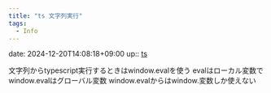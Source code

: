 ```yaml
---
title: "ts 文字列実行"
tags:
  - Info
---
```


date: 2024-12-20T14:08:18+09:00
up:: [ts](../Bar/Program/JavaScript%20and%20TypeScript.md)

文字列からtypescript実行するときはwindow.evalを使う
evalはローカル変数でwindow.evalはグローバル変数
window.evalからはwindow.変数しか使えない


